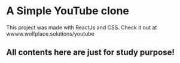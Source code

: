# A Simple YouTube clone 

This project was made with ReactJs and CSS.
Check it out at
<a>wwww.wolfplace.solutions/youtube</a>

## All contents here are just for study purpose!



